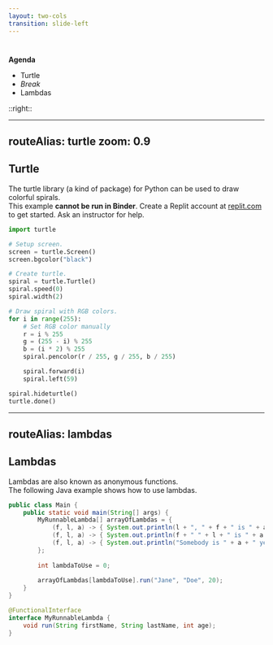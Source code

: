 ```yaml
---
layout: two-cols
transition: slide-left
---
```


# <DateTitle offset=9 />

<StartupBadge />

**Agenda**

- Turtle
- *Break*
- Lambdas

::right::

<Toc minDepth=2 maxDepth=3 mode="onlyCurrentTree" />

---
routeAlias: turtle
zoom: 0.9
---

## Turtle

The turtle library (a kind of package) for Python can be used to draw colorful spirals.  
This example **cannot be run in Binder**. Create a Replit account at [replit.com](https://replit.com/) to get started. Ask an instructor for help.

```py
import turtle

# Setup screen.
screen = turtle.Screen()
screen.bgcolor("black")

# Create turtle.
spiral = turtle.Turtle()
spiral.speed(0)
spiral.width(2)

# Draw spiral with RGB colors.
for i in range(255):
    # Set RGB color manually
    r = i % 255
    g = (255 - i) % 255
    b = (i * 2) % 255
    spiral.pencolor(r / 255, g / 255, b / 255)

    spiral.forward(i)
    spiral.left(59)

spiral.hideturtle()
turtle.done()
```

<!-- This example requires a GUI. -->

---
routeAlias: lambdas
---

## Lambdas

Lambdas are also known as anonymous functions.  
The following Java example shows how to use lambdas.

```java {monaco-run} {autorun:false}
public class Main {
    public static void main(String[] args) {
        MyRunnableLambda[] arrayOfLambdas = {
            (f, l, a) -> { System.out.println(l + ", " + f + " is " + a + " years old."); }, 
            (f, l, a) -> { System.out.println(f + " " + l + " is " + a + " years old."); }, 
            (f, l, a) -> { System.out.println("Somebody is " + a + " years old."); }
        };
        
        int lambdaToUse = 0;
        
        arrayOfLambdas[lambdaToUse].run("Jane", "Doe", 20);
    }
}

@FunctionalInterface
interface MyRunnableLambda {
    void run(String firstName, String lastName, int age);
}
```
